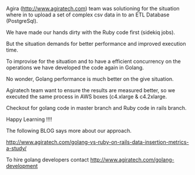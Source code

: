 Agira (http://www.agiratech.com) team was solutioning for the situation where in to upload a set of complex csv data in to an ETL Database (PostgreSql).

We have made our hands dirty with the Ruby code first (sidekiq jobs).

But the situation demands for better performance and improved execution time.

To improvise for the situation and to have a efficient concurrency on the operations we have developed the code again in Golang.

No wonder, Golang performance is much better on the give situation.

Agiratech team want to ensure the  results are measured better, so we executed the same process in AWS boxes (c4.xlarge & c4.2xlarge.

Checkout for golang code in master branch and Ruby code in rails branch.

Happy Learning !!!!

The following BLOG says more about our approach.

http://www.agiratech.com/golang-vs-ruby-on-rails-data-insertion-metrics-a-study/

To hire golang developers contact http://www.agiratech.com/golang-development